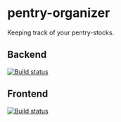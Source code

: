 # pentry-organizer
Keeping track of your pentry-stocks.

## Backend
[![Build status](https://dev.azure.com/mirre/pentry-organizer/_apis/build/status/pentry-organizer-backend)](https://dev.azure.com/mirre/pentry-organizer/_build/latest?definitionId=9)

## Frontend
[![Build status](https://dev.azure.com/mirre/pentry-organizer/_apis/build/status/pentry-organizer-fe)](https://dev.azure.com/mirre/pentry-organizer/_build/latest?definitionId=10)


